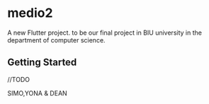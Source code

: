 # medio2

A new Flutter project. to be our final project in BIU university in the department of computer science.

## Getting Started

//TODO

SIMO,YONA & DEAN